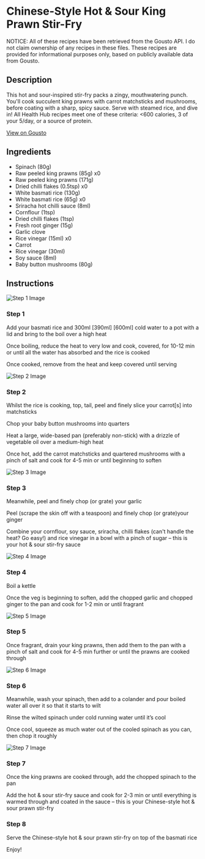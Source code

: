 # Chinese-Style Hot & Sour King Prawn Stir-Fry

NOTICE: All of these recipes have been retrieved from the Gousto API. I do not claim ownership of any recipes in these files. These recipes are provided for informational purposes only, based on publicly available data from Gousto.

## Description

This hot and sour-inspired stir-fry packs a zingy, mouthwatering punch. You'll cook succulent king prawns with carrot matchsticks and mushrooms, before coating with a sharp, spicy sauce. Serve with steamed rice, and dive in! All Health Hub recipes meet one of these criteria: <600 calories, 3 of your 5/day, or a source of protein.

[View on Gousto](https://www.gousto.co.uk/recipes/cookbook/chinese-style-hot-sour-prawn-stir-fry)

## Ingredients

- Spinach (80g)
- Raw peeled king prawns (85g) x0
- Raw peeled king prawns (171g)
- Dried chilli flakes (0.5tsp) x0
- White basmati rice (130g)
- White basmati rice (65g) x0
- Sriracha hot chilli sauce (8ml)
- Cornflour (1tsp)
- Dried chilli flakes (1tsp)
- Fresh root ginger (15g)
- Garlic clove
- Rice vinegar (15ml) x0
- Carrot
- Rice vinegar (30ml)
- Soy sauce (8ml)
- Baby button mushrooms (80g)

## Instructions

![Step 1 Image](https://production-media.gousto.co.uk/cms/recipe-step-image/step-1-1648545821591-x200.jpg)

### Step 1

Add your basmati rice and 300ml <span class="text-purple">[390ml]</span> <span class="text-danger">[600ml] </span>cold water to a pot with a lid and bring to the boil over a high heat

Once boiling, reduce the heat to very low and cook, covered, for 10-12 min or until all the water has absorbed and the rice is cooked

Once cooked, remove from the heat and keep covered until serving

![Step 2 Image](https://production-media.gousto.co.uk/cms/recipe-step-image/step-2-1648545823820-x200.jpg)

### Step 2

Whilst the rice is cooking, top, tail, peel and finely slice your carrot[s] into matchsticks

Chop your baby button mushrooms into quarters

Heat a large, wide-based pan (preferably non-stick) with a drizzle of vegetable oil over a medium-high heat

Once hot, add the carrot matchsticks and quartered mushrooms with a pinch of salt and cook for 4-5<span class="text-danger"> </span>min or until beginning to soften

![Step 3 Image](https://production-media.gousto.co.uk/cms/recipe-step-image/step-3-1648545827103-x200.jpg)

### Step 3

Meanwhile, peel and finely chop (or grate) your garlic

Peel (scrape the skin off with a teaspoon) and finely chop (or grate)your ginger

Combine your cornflour, soy sauce, sriracha, chilli flakes (can't handle the heat? Go easy!) and rice vinegar in a bowl with a pinch of sugar – this is your hot & sour stir-fry sauce

![Step 4 Image](https://production-media.gousto.co.uk/cms/recipe-step-image/step-4-1648545829281-x200.jpg)

### Step 4

Boil a kettle

Once the veg is beginning to soften, add the chopped garlic and chopped ginger to the pan and cook for 1-2 min or until fragrant

![Step 5 Image](https://production-media.gousto.co.uk/cms/recipe-step-image/step-5-1648545832323-x200.jpg)

### Step 5

Once fragrant, drain your king prawns, then add them to the pan with a pinch of salt and cook for 4-5 min further or until the prawns are cooked through

![Step 6 Image](https://production-media.gousto.co.uk/cms/recipe-step-image/step-6-1648545834934-x200.jpg)

### Step 6

Meanwhile, wash your spinach, then add to a colander and pour boiled water all over it so that it starts to wilt

Rinse the wilted spinach under cold running water until it’s cool

Once cool, squeeze as much water out of the cooled spinach as you can, then chop it roughly

![Step 7 Image](https://production-media.gousto.co.uk/cms/recipe-step-image/step-7-1648545837712-x200.jpg)

### Step 7

Once the king prawns are cooked through, add the chopped spinach to the pan

Add the hot & sour stir-fry sauce and cook for 2-3 min or until everything is warmed through and coated in the sauce – this is your Chinese-style hot & sour prawn stir-fry

### Step 8

Serve the Chinese-style hot & sour prawn stir-fry on top of the basmati rice

Enjoy!

